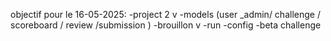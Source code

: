 objectif pour le 16-05-2025:
-project 2 v
-models (user _admin/ challenge / scoreboard / review /submission )
-brouillon v
-run
-config
-beta challenge

